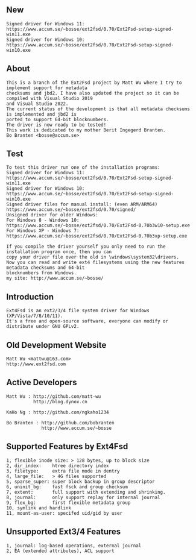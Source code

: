 
New
---

    Signed driver for Windows 11:
    https://www.accum.se/~bosse/ext2fsd/0.70/Ext2Fsd-setup-signed-win11.exe
    Signed driver for Windows 10:
    https://www.accum.se/~bosse/ext2fsd/0.70/Ext2Fsd-setup-signed-win10.exe


About
-----

    This is a branch of the Ext2Fsd project by Matt Wu where I try to implement support for metadata
    checksums and jbd2. I have also updated the project so it can be compiled with Visual Studio 2019
    and Visual Studio 2022.
    The current status of the development is that all metadata checksums is implemented and jbd2 is
    ported to support 64-bit blocknumbers.
    The driver is now ready to be tested!
    This work is dedicated to my mother Berit Ingegerd Branten.
    Bo Branten <bosse@accum.se>


Test
----

    To test this driver run one of the installation programs:
    Signed driver for Windows 11:
    https://www.accum.se/~bosse/ext2fsd/0.70/Ext2Fsd-setup-signed-win11.exe
    Signed driver for Windows 10:
    https://www.accum.se/~bosse/ext2fsd/0.70/Ext2Fsd-setup-signed-win10.exe
    Signed driver files for manual install: (even ARM/ARM64)
    https://www.accum.se/~bosse/ext2fsd/0.70/signed/
    Unsigned driver for older Windows:
    For Windows 8 - Windows 10:
    https://www.accum.se/~bosse/ext2fsd/0.70/Ext2Fsd-0.70b3w10-setup.exe
    For Windows XP - Windows 7:
    https://www.accum.se/~bosse/ext2fsd/0.70/Ext2Fsd-0.70b3xp-setup.exe

    If you compile the driver yourself you only need to run the installation program once, then you can
    copy your driver file over the old in \windows\system32\drivers.
    Now you can read and write ext4 filesystems using the new features metadata checksums and 64-bit
    blocknumbers from Windows.
    my site: http://www.accum.se/~bosse/


Introduction
------------

    Ext4Fsd is an ext2/3/4 file system driver for Windows (XP/Vista/7/8/10/11).
    It's a free and open-source software, everyone can modify or distribute under GNU GPLv2.

    
Old Development Website
-------------------

    Matt Wu <mattwu@163.com>
    http://www.ext2fsd.com


Active Developers
-----------------

    Matt Wu : http://github.com/matt-wu
              http://blog.dynox.cn

    KaHo Ng : http://github.com/ngkaho1234

    Bo Branten : http://github.com/bobranten
                 http://www.accum.se/~bosse


Supported Features by Ext4Fsd
-----------------------------

    1, flexible inode size: > 128 bytes, up to block size
    2, dir_index:    htree directory index
    3, filetype:     extra file mode in dentry
    4, large_file:   > 4G files supported
    5, sparse_super: super block backup in group descriptor
    6, uninit_bg:    fast fsck and group checksum
    7, extent:       full support with extending and shrinking.
    8, journal:      only support replay for internal journal
    9, flex_bg:      first flexible metadata group
    10, symlink and hardlink
    11, mount-as-user: specifed uid/gid by user


Unsupported Ext3/4 Features
---------------------------

    1, journal: log-based operations, external journal
    2, EA (extended attributes), ACL support
